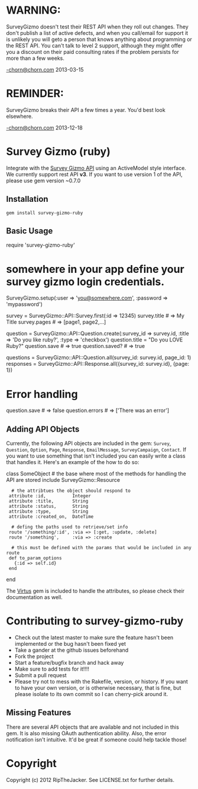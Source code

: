 # WARNING:

SurveyGizmo doesn't test their REST API when they roll out changes.  They don't publish a list of active defects, and when you call/email for support it is unlikely you will geto a person that knows anything about programming or the REST API.  You can't talk to level 2 support, although they might offer you a discount on their paid consulting rates if the problem persists for more than a few weeks.

-chorn@chorn.com 2013-03-15

# REMINDER:

SurveyGizmo breaks their API a few times a year.  You'd best look elsewhere.

-chorn@chorn.com 2013-12-18

# Survey Gizmo (ruby)

Integrate with the [Survey Gizmo API](http://developer.surveygizmo.com/resources/rest-api-documentation-version-1-01/) using an ActiveModel style interface. We currently support rest API **v3**. If you want to use version 1 of the API, please use gem version ~0.7.0

## Installation

    gem install survey-gizmo-ruby

## Basic Usage

   require 'survey-gizmo-ruby'

   # somewhere in your app define your survey gizmo login credentials.
   SurveyGizmo.setup(:user => 'you@somewhere.com', :password => 'mypassword')

   survey = SurveyGizmo::API::Survey.first(:id => 12345)
   survey.title # => My Title
   survey.pages # => [page1, page2,...]

   question = SurveyGizmo::API::Question.create(:survey_id => survey.id, :title => 'Do you like ruby?', :type => 'checkbox')
   question.title = "Do you LOVE Ruby?"
   question.save # => true
   question.saved? # => true

   questions = SurveyGizmo::API::Question.all(survey_id: survey.id, page_id: 1)
   responses = SurveyGizmo::API::Response.all({survey_id: survey.id}, {page: 1})

   # Error handling
   question.save # => false
   question.errors # => ['There was an error']

## Adding API Objects

Currently, the following API objects are included in the gem: `Survey`, `Question`, `Option`, `Page`, `Response`, `EmailMessage`, `SurveyCampaign`, `Contact`. If you want to use something that isn't included you can easily write a class that handles it. Here's an example of the how to do so:

   class SomeObject
     # the base where most of the methods for handling the API are stored
     include SurveyGizmo::Resource

      # the attribtues the object should respond to
     attribute :id,          Integer
     attribute :title,       String
     attribute :status,      String
     attribute :type,        String
     attribute :created_on,  DateTime

      # defing the paths used to retrieve/set info
     route '/something/:id', :via => [:get, :update, :delete]
     route '/something',     :via => :create

      # this must be defined with the params that would be included in any route
     def to_param_options
       {:id => self.id}
     end
   end

The [Virtus](https://github.com/solnic/virtus) gem is included to handle the attributes, so please check their documentation as well.

# Contributing to survey-gizmo-ruby

* Check out the latest master to make sure the feature hasn't been implemented or the bug hasn't been fixed yet
* Take a gander at the github issues beforehand
* Fork the project
* Start a feature/bugfix branch and hack away
* Make sure to add tests for it!!!!
* Submit a pull request
* Please try not to mess with the Rakefile, version, or history. If you want to have your own version, or is otherwise necessary, that is fine, but please isolate to its own commit so I can cherry-pick around it.

## Missing Features

There are several API objects that are available and not included in this gem. It is also missing OAuth authentication ability. Also, the error notification isn't intuitive. It'd be great if someone could help tackle those!


# Copyright

Copyright (c) 2012 RipTheJacker. See LICENSE.txt for
further details.

